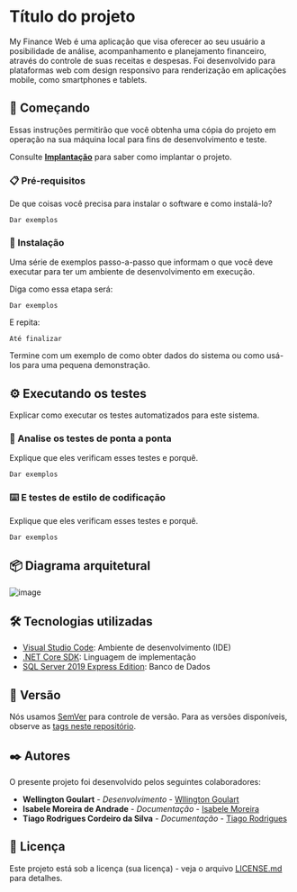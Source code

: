 # Título do projeto

My Finance Web é uma aplicação que visa oferecer ao seu usuário a posibilidade de análise, acompanhamento e planejamento financeiro, através do controle de suas receitas e despesas. Foi desenvolvido para plataformas web com design responsivo para renderização em aplicações mobile, como smartphones e tablets.

## 🚀 Começando

Essas instruções permitirão que você obtenha uma cópia do projeto em operação na sua máquina local para fins de desenvolvimento e teste.

Consulte **[Implantação](#-implanta%C3%A7%C3%A3o)** para saber como implantar o projeto.

### 📋 Pré-requisitos

De que coisas você precisa para instalar o software e como instalá-lo?

```
Dar exemplos
```

### 🔧 Instalação

Uma série de exemplos passo-a-passo que informam o que você deve executar para ter um ambiente de desenvolvimento em execução.

Diga como essa etapa será:

```
Dar exemplos
```

E repita:

```
Até finalizar
```

Termine com um exemplo de como obter dados do sistema ou como usá-los para uma pequena demonstração.

## ⚙️ Executando os testes

Explicar como executar os testes automatizados para este sistema.

### 🔩 Analise os testes de ponta a ponta

Explique que eles verificam esses testes e porquê.

```
Dar exemplos
```

### ⌨️ E testes de estilo de codificação

Explique que eles verificam esses testes e porquê.

```
Dar exemplos
```

## 📦 Diagrama arquitetural

![image](https://github.com/tiagoRCS/myFinanceWeb/assets/148597848/f06b2fb3-00bd-4014-97ef-77237c82e404)


## 🛠️ Tecnologias utilizadas

* [Visual Studio Code](https://code.visualstudio.com/download): Ambiente de desenvolvimento (IDE)
* [.NET Core SDK](https://dotnet.microsoft.com/en-us/download): Linguagem de implementação
* [SQL Server 2019 Express Edition](https://www.microsoft.com/pt-br/sql-server/sql-server-downloads): Banco de Dados


## 📌 Versão

Nós usamos [SemVer](http://semver.org/) para controle de versão. Para as versões disponíveis, observe as [tags neste repositório](https://github.com/suas/tags/do/projeto). 

## ✒️ Autores

O presente projeto foi desenvolvido pelos seguintes colaboradores:

* **Wellington Goulart** - *Desenvolvimento* - [Wllington Goulart](https://github.com/linkParaPerfil)
* **Isabele Moreira de Andrade** - *Documentação* - [Isabele Moreira](https://github.com/IsabeleMoreira)
* **Tiago Rodrigues Cordeiro da Silva** - *Documentação* - [Tiago Rodrigues](https://github.com/tiagoRCS/)


## 📄 Licença

Este projeto está sob a licença (sua licença) - veja o arquivo [LICENSE.md](https://github.com/usuario/projeto/licenca) para detalhes.
